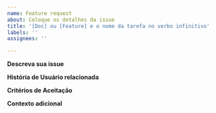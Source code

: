 ```yaml
---
name: Feature request
about: Coloque os detalhes da issue
title: '[Doc] ou [Feature] e o nome da tarefa no verbo infinitivo'
labels: ''
assignees: ''

---
```


**Descreva sua issue**
<!--Uma descrição clara e concisa do que você quer que aconteça.-->

**História de Usuário relacionada**
<!-- Com qual US do backlog essa issue está relacionada? se for [DOC] não é necessário>

**Tarefas**
<!--- [] Descrever a tarefa para a issue -->

**Critérios de Aceitação**
<!--Seção para os critérios que definem acerca da aceitação da tarefa. -->
<!--- [ ] Descrever o critério de aceitação -->

**Contexto adicional**
<!--Adicione qualquer outro contexto ou captura de tela sobre a solicitação de recurso aqui. -->